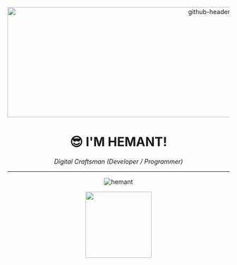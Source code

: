 <p align="center">
<img width="945" height="250" alt="github-header-image" src="https://github.com/user-attachments/assets/c0e5c90c-2061-476e-b59f-0bf5726688f7" />


</p>

<h1 align="center">😎 I'M HEMANT!</h1>

<p align="center"><i>Digital Craftsman (Developer / Programmer)</i></p>

---

<p align="center">
  <img src="https://komarev.com/ghpvc/?username=hemant&label=Profile%20views&color=0e75b6&style=flat" alt="hemant" />
</p>

<p align="center">
  <img src="https://raw.githubusercontent.com/exercism/website/main/app/assets/images/mascot.png" width="150" />
</p>
